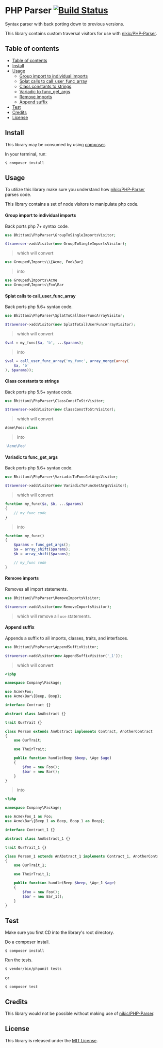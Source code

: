 PHP Parser [![Build Status](https://travis-ci.org/kamalkhan/php-parser.svg?branch=master)](https://travis-ci.org/kamalkhan/php-parser)
======
Syntax parser with back porting down to previous versions.

This library contains custom traversal visitors for use with [nikic/PHP-Parser](https://github.com/nikic/PHP-Parser).

## Table of contents

- [Table of contents](#table-of-contents)
- [Install](#install)
- [Usage](#usage)
	- [Group import to individual imports](#group-import-to-individual-imports)
	- [Splat calls to call_user_func_array](#splat-calls-to-calluserfuncarray)
    - [Class constants to strings](#class-constants-to-strings)
	- [Variadic to func_get_args](#variadic-to-funcgetargs)
    - [Remove imports](#remove-imports)
	- [Append suffix](#append-suffix)
- [Test](#test)
- [Credits](#credits)
- [License](#license)

## Install

This library may be consumed by using [composer](https://getcomposer.org).

In your terminal, run:
```shell
$ composer install
```

## Usage

To utilize this library make sure you understand how [nikic/PHP-Parser](https://github.com/nikic/PHP-Parser/blob/2.x/doc/2_Usage_of_basic_components.markdown#node-traversation) parses code.

This library contains a set of node visitors to manipulate php code.

#### Group import to individual imports

Back ports php 7+ syntax code.

```php
use Bhittani\PhpParser\GroupToSingleImportsVisitor;

$traverser->addVisitor(new GroupToSingleImportsVisitor);
```

> which will convert

```php
use Grouped\Imports\\{Acme, Foo\Bar}
```

> into

```php
use Grouped\Imports\Acme
use Grouped\Imports\Foo\Bar
```

#### Splat calls to call_user_func_array

Back ports php 5.6+ syntax code.

```php
use Bhittani\PhpParser\SplatToCallUserFuncArrayVisitor;

$traverser->addVisitor(new SplatToCallUserFuncArrayVisitor);
```

> which will convert

```php
$val = my_func($a, 'b', ...$params);
```

> into

```php
$val = call_user_func_array('my_func', array_merge(array(
    $a, 'b'
), $params));
```

#### Class constants to strings

Back ports php 5.5+ syntax code.

```php
use Bhittani\PhpParser\ClassConstToStrVisitor;

$traverser->addVisitor(new ClassConstToStrVisitor);
```

> which will convert

```php
Acme\Foo::class
```

> into

```php
'Acme\Foo'
```

#### Variadic to func_get_args

Back ports php 5.6+ syntax code.

```php
use Bhittani\PhpParser\VariadicToFuncGetArgsVisitor;

$traverser->addVisitor(new VariadicToFuncGetArgsVisitor);
```

> which will convert

```php
function my_func($a, $b, ...$params)
{
    // my_func code
}
```

> into

```php
function my_func()
{
    $params = func_get_args();
    $a = array_shift($params);
    $b = array_shift($params);

    // my_func code
}
```

#### Remove imports

Removes all import statements.

```php
use Bhittani\PhpParser\RemoveImportsVisitor;

$traverser->addVisitor(new RemoveImportsVisitor);
```

> which will remove all `use` statements.

#### Append suffix

Appends a suffix to all imports, classes, traits, and interfaces.

```php
use Bhittani\PhpParser\AppendSuffixVisitor;

$traverser->addVisitor(new AppendSuffixVisitor('_1'));
```

> which will convert

```php
<?php

namespace Company\Package;

use Acme\Foo;
use Acme\Bar\{Beep, Boop};

interface Contract {}

abstract class AnAbstract {}

trait OurTrait {}

class Person extends AnAbstract implements Contract, AnotherContract
{
    use OurTrait;

    use TheirTrait;

    public function handle(Beep $beep, \Age $age)
    {
        $foo = new Foo();
        $bar = new Bar();
    }
}
```

> into

```php
<?php

namespace Company\Package;

use Acme\Foo_1 as Foo;
use Acme\Bar\{Beep_1 as Beep, Boop_1 as Boop};

interface Contract_1 {}

abstract class AnAbstract_1 {}

trait OurTrait_1 {}

class Person_1 extends AnAbstract_1 implements Contract_1, AnotherContract_1
{
    use OurTrait_1;

    use TheirTrait_1;

    public function handle(Beep $beep, \Age_1 $age)
    {
        $foo = new Foo();
        $bar = new Bar_1();
    }
}
```

## Test
Make sure you first CD into the library's root directory.

Do a composer install.
```shell
$ composer install
```
Run the tests.
```shell
$ vendor/bin/phpunit tests
```
or
```shell
$ composer test
```

## Credits

This library would not be possible without making use of [nikic/PHP-Parser](https://github.com/nikic/PHP-Parser).

## License

This library is released under the [MIT License](https://github.com/kamalkhan/php-parser/blob/master/LICENSE).
